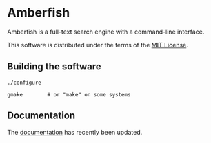 Amberfish
=========

Amberfish is a full-text search engine with a command-line interface.

This software is distributed under the terms of the
[MIT License](https://gitlab.com/amberfish/amberfish/-/blob/main/LICENSE).

Building the software
---------------------

```
./configure

gmake        # or "make" on some systems
```

Documentation
-------------

The [documentation](https://gitlab.com/amberfish/amberfish/-/blob/main/doc/amberfish.adoc)
has recently been updated.

